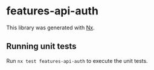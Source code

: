 # features-api-auth

This library was generated with [Nx](https://nx.dev).

## Running unit tests

Run `nx test features-api-auth` to execute the unit tests.
